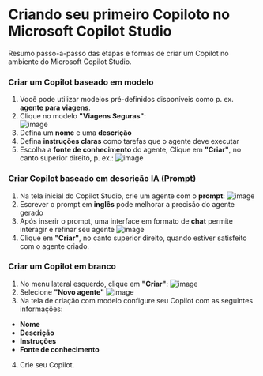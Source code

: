 # Criando seu primeiro Copiloto no Microsoft Copilot Studio

Resumo passo-a-passo das etapas e formas de criar um Copilot no ambiente do Microsoft Copilot Studio.


### Criar um Copilot baseado em modelo 

1. Você pode utilizar modelos pré-definidos disponíveis como p. ex. **agente para viagens**.
2. Clique no modelo **"Viagens Seguras"**:   
![image](https://github.com/user-attachments/assets/da786aa8-7443-48d1-9bdc-6c4f5bacfb8d)
3. Defina um **nome** e uma **descrição**
4. Defina **instruções claras** como tarefas que o agente deve executar
5. Escolha a **fonte de conhecimento** do agente, Clique em **"Criar"**, no canto superior direito, p. ex.:
![image](https://github.com/user-attachments/assets/9a57a034-c856-47a1-b1c4-fec592f4e1e7)


### Criar Copilot baseado em descrição IA (Prompt)

1. Na tela inicial do Copilot Studio, crie um agente com o **prompt**:
![image](https://github.com/user-attachments/assets/faf2ec1e-8610-4f24-a2ac-b47b99f42535)
2. Escrever o prompt em **inglês** pode melhorar a precisão do agente gerado
3. Após inserir o prompt, uma interface em formato de **chat** permite interagir e refinar seu agente
![image](https://github.com/user-attachments/assets/e7859610-f60c-4a6e-9730-23071bd3bcb8)
4. Clique em **"Criar"**, no canto superior direito, quando estiver satisfeito com o agente criado. 


### Criar um Copilot em branco

1. No menu lateral esquerdo, clique em **"Criar"**:
![image](https://github.com/user-attachments/assets/ad0efd74-aef8-43a0-b691-8fd4acbb5ddb)
2. Selecione **"Novo agente"**
![image](https://github.com/user-attachments/assets/5c726e9e-48e9-4794-bdb0-4df71fa9e16a)
3. Na tela de criação com modelo configure seu Copilot com as seguintes informações:
  - **Nome**
  - **Descrição**
  - **Instruções**
  - **Fonte de conhecimento**
4. Crie seu Copilot.

